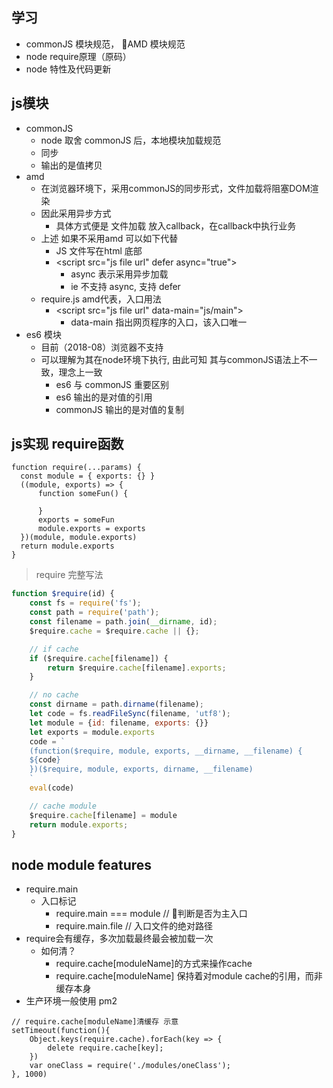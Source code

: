 ## 学习 ##
+ commonJS 模块规范， AMD 模块规范
+ node require原理（原码）
+ node 特性及代码更新

## js模块 ##
+ commonJS
    + node 取舍 commonJS 后，本地模块加载规范
    + 同步
    + 输出的是值拷贝
+ amd
    + 在浏览器环境下，采用commonJS的同步形式，文件加载将阻塞DOM渲染
    + 因此采用异步方式
        + 具体方式便是 文件加载 放入callback，在callback中执行业务
    + 上述 如果不采用amd 可以如下代替
        + JS 文件写在html 底部   
        + \<script src="js file url" defer async="true"></script>
            + async 表示采用异步加载
            + ie 不支持 async, 支持 defer
    + require.js amd代表，入口用法
        + \<script src="js file url" data-main="js/main"></script>
            + data-main 指出网页程序的入口，该入口唯一
+ es6 模块
    + 目前（2018-08）浏览器不支持
    + 可以理解为其在node环境下执行, 由此可知 其与commonJS语法上不一致，理念上一致
        + es6 与 commonJS 重要区别
        + es6 输出的是对值的引用
        + commonJS 输出的是对值的复制

## js实现 require函数 ##
```
function require(...params) {
  const module = { exports: {} }
  ((module, exports) => {
      function someFun() {
        
      }
      exports = someFun
      module.exports = exports
  })(module, module.exports)
  return module.exports
}
```
> require 完整写法
```javascript
function $require(id) {
    const fs = require('fs');
    const path = require('path');
    const filename = path.join(__dirname, id);
    $require.cache = $require.cache || {};

    // if cache
    if ($require.cache[filename]) {
        return $require.cache[filename].exports;
    }

    // no cache
    const dirname = path.dirname(filename);
    let code = fs.readFileSync(filename, 'utf8');
    let module = {id: filename, exports: {}}
    let exports = module.exports
    code = `
    (function($require, module, exports, __dirname, __filename) {
    ${code}
    })($require, module, exports, dirname, __filename)
    `
    eval(code)

    // cache module
    $require.cache[filename] = module
    return module.exports;
}
```

## node module features ##
+ require.main
    + 入口标记
        + require.main === module // 判断是否为主入口
        + require.main.file // 入口文件的绝对路径
+ require会有缓存，多次加载最终最会被加载一次
    + 如何清？
        + require.cache[moduleName]的方式来操作cache
        + require.cache[moduleName] 保持着对module cache的引用，而非缓存本身
+ 生产环境一般使用 pm2
```
// require.cache[moduleName]清缓存 示意
setTimeout(function(){
    Object.keys(require.cache).forEach(key => {
        delete require.cache[key];
    })
    var oneClass = require('./modules/oneClass');
}, 1000)
```
